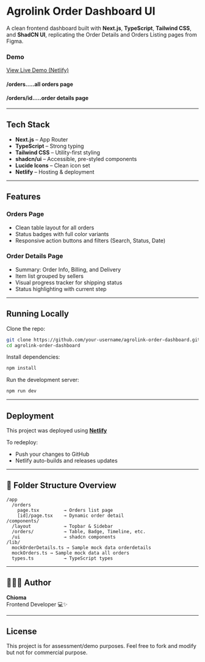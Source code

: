
#  Agrolink Order Dashboard UI

A clean frontend dashboard built with **Next.js**, **TypeScript**, **Tailwind CSS**, and **ShadCN UI**, replicating the Order Details and Orders Listing pages from Figma.

###  Demo

[ View Live Demo (Netlify)](https://agrolinkbuyerdashboard.netlify.app/)

#### /orders.....all orders page

#### /orders/id.....order details page

---

## Tech Stack

- **Next.js** – App Router
- **TypeScript** – Strong typing
- **Tailwind CSS** – Utility-first styling
- **shadcn/ui** – Accessible, pre-styled components
- **Lucide Icons** – Clean icon set
- **Netlify** – Hosting & deployment

---

##  Features

###  Orders Page
- Clean table layout for all orders
- Status badges with full color variants
- Responsive action buttons and filters (Search, Status, Date)

###  Order Details Page
- Summary: Order Info, Billing, and Delivery
- Item list grouped by sellers
- Visual progress tracker for shipping status
- Status highlighting with current step

---

##  Running Locally

Clone the repo:

```bash
git clone https://github.com/your-username/agrolink-order-dashboard.git
cd agrolink-order-dashboard
```

Install dependencies:

```bash
npm install
```

Run the development server:

```bash
npm run dev
```

---

##  Deployment

This project was deployed using [**Netlify**](https://netlify.com)

To redeploy:
- Push your changes to GitHub
- Netlify auto-builds and releases updates

---

## 📁 Folder Structure Overview

```
/app
  /orders
    page.tsx         → Orders list page
    [id]/page.tsx    → Dynamic order detail
/components/
  /layout            → Topbar & Sidebar
  /orders/           → Table, Badge, Timeline, etc.
  /ui                → shadcn components
/lib/
  mockOrderDetails.ts → Sample mock data orderdetails
  mockOrders.ts → Sample mock data all orders
  types.ts           → TypeScript types
```

---

## 🙋🏽‍♀️ Author

**Chioma**  
Frontend Developer 💻✨  


---

##  License

This project is for assessment/demo purposes. Feel free to fork and modify but not for commercial purpose.


